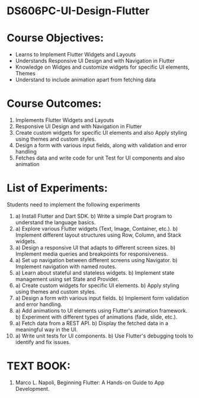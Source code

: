 # DS606PC-UI-Design-Flutter

# Course Objectives: 
- Learns to Implement Flutter Widgets and Layouts 
- Understands Responsive UI Design and with Navigation in Flutter 
- Knowledge on Widges and customize widgets for specific UI elements, Themes 
- Understand to include animation apart from fetching data  

# Course Outcomes: 
1. Implements Flutter Widgets and Layouts
2. Responsive UI Design and with Navigation in Flutter
3. Create custom widgets for specific UI elements and also Apply styling using themes and custom styles.
4. Design a form with various input fields, along with validation and error handling
5. Fetches data and write code for unit Test for UI components and also animation  

# List of Experiments: 
Students need to implement the following experiments 
1. a) Install Flutter and Dart SDK. b) Write a simple Dart program to understand the language basics.
2. a) Explore various Flutter widgets (Text, Image, Container, etc.). b) Implement different layout structures using Row, Column, and Stack widgets.
3. a) Design a responsive UI that adapts to different screen sizes. b) Implement media queries and breakpoints for responsiveness.
4. a) Set up navigation between different screens using Navigator. b) Implement navigation with named routes.
5. a) Learn about stateful and stateless widgets. b) Implement state management using set State and Provider.
6. a) Create custom widgets for specific UI elements. b) Apply styling using themes and custom styles.
7. a) Design a form with various input fields. b) Implement form validation and error handling.
8. a) Add animations to UI elements using Flutter's animation framework. b) Experiment with different types of animations (fade, slide, etc.).
9. a) Fetch data from a REST API. b) Display the fetched data in a meaningful way in the UI.
10. a) Write unit tests for UI components. b) Use Flutter's debugging tools to identify and fix issues.

# TEXT BOOK: 
1.  Marco L. Napoli, Beginning Flutter: A Hands-on Guide to App Development. 

